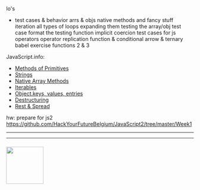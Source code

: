 lo's
  - test cases & behavior
  arrs & objs
    native methods and fancy stuff
  iteration
    all types of loops
    expanding them
  testing
    the array/obj test case format
    the testing function
  implicit coercion
    test cases for js operators 
    operator replication
      function & conditional
      arrow & ternary
  babel exercise
  functions 2 & 3

JavaScript.info:
* [Methods of Primitives](https://javascript.info/primitives-methods)
* [Strings](https://javascript.info/string)
* [Native Array Methods](https://javascript.info/array-methods#tasks)
* [Iterables](https://javascript.info/iterable)
* [Object.keys, values, entries](https://javascript.info/keys-values-entries)
* [Destructuring](https://javascript.info/destructuring-assignment)
* [Rest & Spread](https://javascript.info/rest-parameters-spread-operator)

hw: prepare for js2
  https://github.com/HackYourFutureBelgium/JavaScript2/tree/master/Week1


___
___
### <a href="https://hackyourfuture.be" target="_blank"><img src="https://pbs.twimg.com/profile_images/984474625009741824/Bs_qKx6-_400x400.jpg" width="100" height="100"></img></a>

